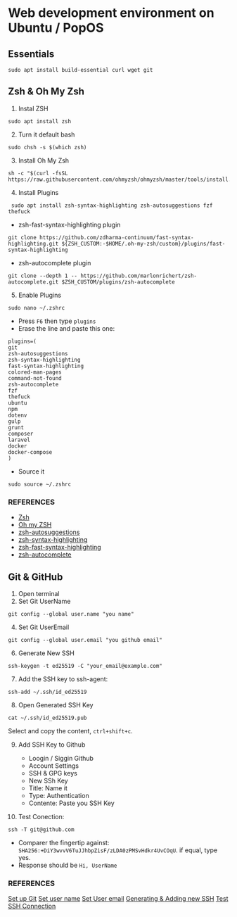 # Web development environment on Ubuntu / PopOS

## Essentials
```
sudo apt install build-essential curl wget git 
```

## Zsh & Oh My Zsh
1. Instal ZSH
```
sudo apt install zsh
```
2. Turn it default bash
```
sudo chsh -s $(which zsh)
```
3. Install Oh My Zsh
```
sh -c "$(curl -fsSL https://raw.githubusercontent.com/ohmyzsh/ohmyzsh/master/tools/install.sh)"
```
4. Install Plugins
```
 sudo apt install zsh-syntax-highlighting zsh-autosuggestions fzf thefuck 
```   
+ zsh-fast-syntax-highlighting plugin
```
git clone https://github.com/zdharma-continuum/fast-syntax-highlighting.git ${ZSH_CUSTOM:-$HOME/.oh-my-zsh/custom}/plugins/fast-syntax-highlighting
```
+ zsh-autocomplete plugin
```
git clone --depth 1 -- https://github.com/marlonrichert/zsh-autocomplete.git $ZSH_CUSTOM/plugins/zsh-autocomplete
```
5. Enable Plugins  
```
sudo nano ~/.zshrc  
```
+ Press `F6` then type `plugins`
+ Erase the line and paste this one:
```
plugins=(
git 
zsh-autosuggestions 
zsh-syntax-highlighting 
fast-syntax-highlighting 
colored-man-pages 
command-not-found 
zsh-autocomplete
fzf 
thefuck 
ubuntu 
npm 
dotenv 
gulp 
grunt
composer 
laravel 
docker
docker-compose
)

```
+ Source it
```
sudo source ~/.zshrc
```

### REFERENCES
- [Zsh](https://github.com/ohmyzsh/ohmyzsh/wiki/Installing-ZSH)
- [Oh my ZSH](https://github.com/ohmyzsh/ohmyzsh)
- [zsh-autosuggestions](https://github.com/zsh-users/zsh-autosuggestions)
- [zsh-syntax-highlighting](https://github.com/zsh-users/zsh-syntax-highlighting)
- [zsh-fast-syntax-highlighting](https://github.com/zdharma/fast-syntax-highlighting)
- [zsh-autocomplete](https://github.com/marlonrichert/zsh-autocomplete)

## Git & GitHub

1. Open terminal
2. Set Git UserName
```
git config --global user.name "you name"
```
4. Set Git UserEmail
```
git config --global user.email "you github email"
```
6. Generate New SSH
```
ssh-keygen -t ed25519 -C "your_email@example.com"
```
7. Add the SSH key to ssh-agent:
```
ssh-add ~/.ssh/id_ed25519
```
8. Open Generated SSH Key
```
cat ~/.ssh/id_ed25519.pub
```
Select and copy the content, `ctrl+shift+c`.

9. Add SSH Key to Github
   + Loogin / Siggin Github
   + Account Settings
   + SSH & GPG keys
   + New SSh Key
   + Title: Name it
   + Type: Authentication
   + Contente: Paste you SSH Key

10. Test Conection:
```
ssh -T git@github.com
```
+ Comparer the fingertip against: `SHA256:+DiY3wvvV6TuJJhbpZisF/zLDA0zPMSvHdkr4UvCOqU`. if equal, type yes.
+ Response should be `Hi, UserName`

### REFERENCES
[Set up Git](https://docs.github.com/en/get-started/quickstart/set-up-git)
[Set user name](https://docs.github.com/en/get-started/getting-started-with-git/setting-your-username-in-git)
[Set User email](https://docs.github.com/en/account-and-profile/setting-up-and-managing-your-personal-account-on-github/managing-email-preferences/setting-your-commit-email-address)
[Generating & Adding new SSH](https://docs.github.com/en/authentication/connecting-to-github-with-ssh/generating-a-new-ssh-key-and-adding-it-to-the-ssh-agent)
[Test SSH Connection](https://docs.github.com/en/authentication/connecting-to-github-with-ssh/testing-your-ssh-connection)
